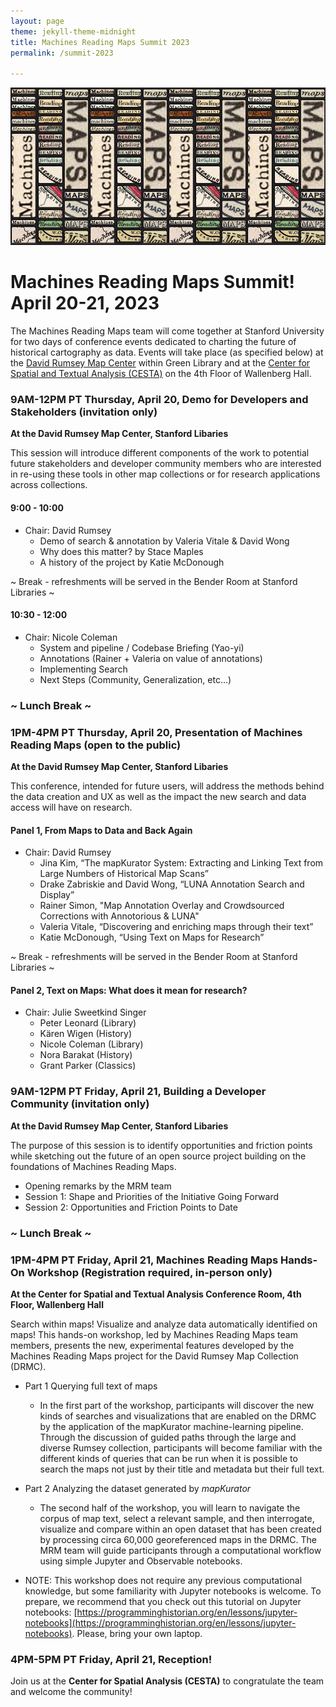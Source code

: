 ```yaml
---
layout: page
theme: jekyll-theme-midnight
title: Machines Reading Maps Summit 2023
permalink: /summit-2023

---
```


![](assets/images/mrm2023.jpg)
# Machines Reading Maps Summit! April 20-21, 2023
The Machines Reading Maps team will come together at Stanford University for two days of conference events dedicated to charting the future of historical cartography as data. Events will take place (as specified below) at the [David Rumsey Map Center](https://library.stanford.edu/rumsey) within Green Library and at the [Center for Spatial and Textual Analysis (CESTA)](https://cesta.stanford.edu) on the 4th Floor of Wallenberg Hall. 

###  9AM-12PM PT Thursday, April 20, Demo for Developers and Stakeholders (invitation only)
**At the David Rumsey Map Center, Stanford Libaries**

This session will introduce different components of the work to potential future stakeholders and developer community members who are interested in re-using these tools in other map collections or for research applications across collections.

#### 9:00 - 10:00
- Chair: David Rumsey
   - Demo of search & annotation by Valeria Vitale & David Wong
   - Why does this matter? by Stace Maples
   - A history of the project by Katie McDonough

~ Break - refreshments will be served in the Bender Room at Stanford Libraries ~ 

#### 10:30 - 12:00
- Chair: Nicole Coleman
   - System and pipeline / Codebase Briefing (Yao-yi)
   - Annotations (Rainer + Valeria on value of annotations)
   - Implementing Search
   - Next Steps (Community, Generalization, etc…)

### ~ Lunch Break ~

### 1PM-4PM PT Thursday, April 20, Presentation of Machines Reading Maps (open to the public)
**At the David Rumsey Map Center, Stanford Libaries**

This conference, intended for future users, will address the methods behind the data creation and UX as well as the impact the new search and data access will have on research.

#### Panel 1, From Maps to Data and Back Again
- Chair: David Rumsey
   - Jina Kim, “The mapKurator System: Extracting and Linking Text from Large Numbers of Historical Map Scans”
   - Drake Zabriskie and David Wong, “LUNA Annotation Search and Display”
   - Rainer Simon, "Map Annotation Overlay and Crowdsourced Corrections with Annotorious & LUNA"
   - Valeria Vitale, “Discovering and enriching maps through their text”
   - Katie McDonough, “Using Text on Maps for Research” 

~ Break - refreshments will be served in the Bender Room at Stanford Libraries ~ 

#### Panel 2, Text on Maps: What does it mean for research?
- Chair: Julie Sweetkind Singer
   - Peter Leonard (Library)
   - Kären Wigen (History)
   - Nicole Coleman (Library) 
   - Nora Barakat (History) 
   - Grant Parker (Classics)

### 9AM-12PM PT Friday, April 21, Building a Developer Community (invitation only)
**At the David Rumsey Map Center, Stanford Libaries**

The purpose of this session is to identify opportunities and friction points while sketching out the future of an open source project building on the foundations of Machines Reading Maps.
- Opening remarks by the MRM team
- Session 1: Shape and Priorities of the Initiative Going Forward
- Session 2: Opportunities and Friction Points to Date

### ~ Lunch Break ~

### 1PM-4PM PT Friday, April 21, Machines Reading Maps Hands-On Workshop (Registration required, in-person only)
**At the Center for Spatial and Textual Analysis Conference Room, 4th Floor, Wallenberg Hall**

Search within maps! Visualize and analyze data automatically identified on maps! This hands-on workshop, led by  Machines Reading Maps team members, presents the new, experimental features developed by the Machines Reading Maps project for the David Rumsey Map Collection (DRMC).

- Part 1 Querying full text of maps
    - In the first part of the workshop, participants will discover the new kinds of searches and visualizations that are enabled on the DRMC by the application of the mapKurator machine-learning pipeline. Through the discussion of guided paths through the large and diverse Rumsey collection, participants will become familiar with the different kinds of queries that can be run when it is possible to search the maps not just by their title and metadata but their full text.

- Part 2 Analyzing the dataset generated by *mapKurator*
   - The second half of the workshop, you will learn to navigate the corpus of map text, select a relevant sample, and then interrogate, visualize and compare within an open dataset that has been created by processing circa 60,000 georeferenced maps in the DRMC. The MRM team will guide participants through a computational workflow using simple Jupyter and Observable notebooks.  

- NOTE: This workshop does not require any previous computational knowledge, but some familiarity with Jupyter notebooks is welcome. To prepare, we recommend that you check out this tutorial on Jupyter notebooks: [https://programminghistorian.org/en/lessons/jupyter-notebooks](https://programminghistorian.org/en/lessons/jupyter-notebooks).
Please, bring your own laptop.

###  4PM-5PM PT Friday, April 21, Reception!
Join us at the **Center for Spatial Analysis (CESTA)** to congratulate the team and welcome the community!



